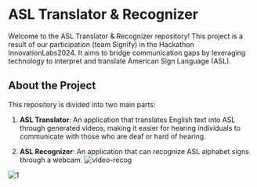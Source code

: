 # ASL Translator & Recognizer

Welcome to the ASL Translator & Recognizer repository! This project is a result of our participation (team Signify) in the Hackathon InnovationLabs2024. It aims to bridge communication gaps by leveraging technology to interpret and translate American Sign Language (ASL).

## About the Project

This repository is divided into two main parts:

1. **ASL Translator**: An application that translates English text into ASL through generated videos, making it easier for hearing individuals to communicate with those who are deaf or hard of hearing.

2. **ASL Recognizer**: An application that can recognize ASL alphabet signs through a webcam.
![video-recog](https://github.com/Ciobi0212/sign-language-recognition/assets/147515963/002a590f-2bf7-43e3-95d4-63c0169c1d05)

![1](https://github.com/Ciobi0212/sign-language-recognition/assets/147515963/630d09d3-a7bc-4d92-8d7a-b52f6cfebb22)
